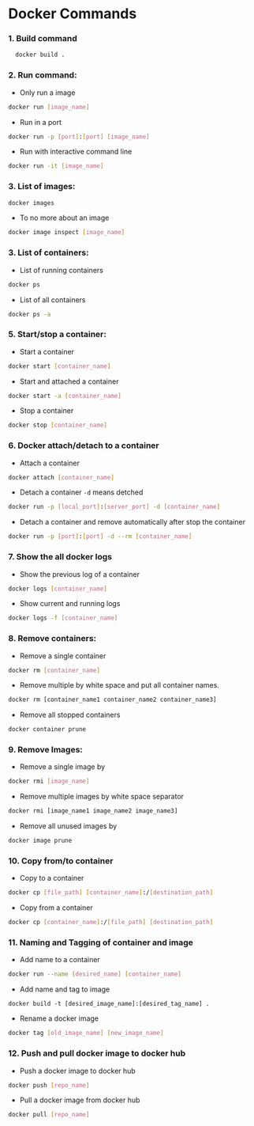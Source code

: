 # Docker Commands
### 1. Build command
```sh
  docker build .
  ```
### 2. Run command: 
* Only run a image 
```sh
docker run [image_name]
```
* Run in a port
```sh
docker run -p [port]:[port] [image_name]
```
* Run with interactive command line 
```sh
docker run -it [image_name]
```
### 3. List of images:
```sh
docker images
```
* To no more about an image
```sh
docker image inspect [image_name]
```
### 3. List of containers: 
* List of running containers 
```sh 
docker ps
```
* List of all containers 
```sh
docker ps -a
```
### 5. Start/stop a container: 
* Start a container 
```sh
docker start [container_name]
```
* Start and attached a container 
```sh
docker start -a [container_name]
```
* Stop a container 
```sh
docker stop [container_name]
```
### 6. Docker attach/detach to a container
* Attach a container 
```sh
docker attach [container_name]
```
* Detach a container `-d` means detched 
```sh
docker run -p [local_port]:[server_port] -d [container_name]
```
* Detach a container and remove automatically after stop the container
```sh
docker run -p [port]:[port] -d --rm [container_name]
```
### 7. Show the all docker logs 
* Show the previous log of a container
```sh
docker logs [container_name]
```
* Show current and running logs
```sh
docker logs -f [container_name]
```
### 8. Remove containers: 
* Remove a single container 
```sh
docker rm [container_name]
```
* Remove multiple by white space and put all container names.
```sh
docker rm [container_name1 container_name2 container_name3]
```
* Remove all stopped containers
```sh
docker container prune
```
### 9. Remove Images:
* Remove a single image by 
```sh
docker rmi [image_name]
```
* Remove multiple images by white space separator
```sh
docker rmi [image_name1 image_name2 image_name3]
```
* Remove all unused images by
```sh
docker image prune
```
### 10. Copy from/to container
* Copy to a container 
```sh
docker cp [file_path] [container_name]:/[destination_path]
```
* Copy from a container 
```sh
docker cp [container_name]:/[file_path] [destination_path]
```
### 11. Naming and Tagging of container and image 
* Add name to a container 
```sh
docker run --name [desired_name] [container_name]
```
* Add name and tag to image 
```
docker build -t [desired_image_name]:[desired_tag_name] .
```
* Rename a docker image
```sh
docker tag [old_image_name] [new_image_name]
```
### 12. Push and pull docker image to docker hub
* Push a docker image to docker hub
```sh
docker push [repo_name]
```
* Pull a docker image from docker hub
```sh
docker pull [repo_name]
``` 













